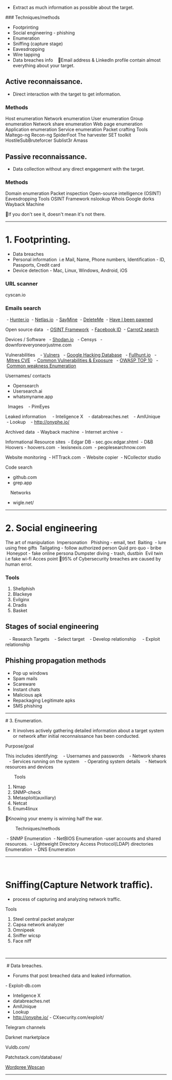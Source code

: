 - Extract as much information as possible about the target. 

### Techniques/methods
- Footprinting
- Social engineering - phishing 
- Enumeration
- Sniffing (capture stage)
- Eavesdropping
- Wire tapping 
- Data breaches info 
 
📌Email address & LinkedIn profile contain almost everything about your target.


## Active reconnaissance.

- Direct interaction with the target to get information.

### Methods 
Host enumeration
Network enumeration
User enumeration
Group enumeration
Network share enumeration
Web page enumeration
Application enumeration
Service enumeration
Packet crafting
Tools
Maltego-ng
Recon-ng
SpiderFoot
The harvester
SET toolkit
HostileSubBruteforcer
Sublist3r
Amass

## Passive reconnaissance.

- Data collection without any direct engagement with the target.

### Methods 
Domain enumeration
Packet inspection
Open-source intelligence (OSINT)
Eavesdropping
Tools
OSINT Framework
nslookup
Whois
Google dorks 
Wayback Machine



📌If you don't see it, doesn't mean it's not there.

-----------------------------------------------------------------

# 1. Footprinting.

- Data breaches
- Personal information 
 i.e Mail, Name, Phone numbers, Identification - ID, Passports, Credit card
- Device detection - Mac, Linux, Windows, Android, iOS 

### URL scanner 
cyscan.io

### Emails search
 - [Hunter.io](Hunter.io)
 - [Netlas.io](Netlas.io)
 - [SayMine](saymineapp.com/)
 - [DeleteMe](go.deleteme.com)
 - [Have I been pawned](haveibeenpawed.com)


Open source data 
 - [OSINT Framework](OSINTframework.com)
 - [Facebook ID](Facecheck.id)
 - [Carrot2 search](search.carrot2.org)


Devices / Software
  - [Shodan.io](Shodan.io)
  - Censys
  - downforeveryoneorjustme.com


Vulnerabilities 
  - [Vulners](Vulners.com)
  - [Google Hacking Database](exploitdb.com)
  - [Fullhunt.io](fullhunt.io)
  - [Mitres CVE](CVE.mitre.org)
  - [Common Vulnerabilities & Exposure](cve.org)
  - [OWASP TOP 10](owasp.org/)
  - [Common weakness Enumeration](cwe.mitre.org)

Usernames/ contacts 
- Opensearch
- Usersearch.ai
- whatsmyname.app

 
Images
   - PimEyes


Leaked information 
   - Inteligence X
   - databreaches.net
   - AmIUnique
   - Lookup
   - http://onyphe.io/


Archived data
 - Wayback machine
 - Internet archive
 - 


Informational Resource sites
 - Edgar DB - sec.gov.edgar.shtml
 - D&B Hoovers - hoovers.com
 - lexisnexis.com
 - peoplesearchnow.com
 

Website monitoring
 - HTTrack.com
 - Website copier
 - NCollector studio

Code search 
- github.com
- grep.app

    Networks
- wigle.net/



-----------------------------------------------------------------


# 2. Social engineering 


The art of manipulation 
Impersonation 
 Phishing - email, text
 Baiting  - lure using free gifts
 Tailgating - follow authorized person
Quid pro quo - bribe
 Honeypot - fake online persona
Dumpster diving - trash, dustbin 
Evil twin i.e fake wi-fi Acces point
📌95% of Cybersecurity breaches are caused by human error.

### Tools
1. Shellphish
2. Blackeye
3. Evilginx
4. Dradis
5. Basket


## Stages of social engineering   

   - Research Targets
   - Select target
   - Develop relationship 
   - Exploit relationship 


## Phishing propagation methods
- Pop up windows
- Spam mails
- Scareware
- Instant chats
- Malicious apk
- Repackaging Legitimate apks
- SMS phishing 

-----------------------------------------------------------------


# 3. Enumeration.       

- It involves actively gathering detailed information about a target system or network after initial reconnaissance has been conducted. 

Purpose/goal 

This includes identifying:
   - Usernames and passwords
   - Network shares
   - Services running on the system
   - Operating system details
   - Network resources and devices

       Tools
1. Nmap
2. SNMP-check
3. Metasploit(auxiliary)
4. Netcat
5. Enum4linux

📌Knowing your enemy is winning half the war.

        Techniques/methods 

 - SNMP Enumeration
 - NetBIOS Enumeration -user accounts and shared resources.
 - Lightweight Directory Access Protocol(LDAP) directories Enumeration
 - DNS Enumeration


-----------------------------------------------------------
     
# Sniffing(Capture Network traffic).     

- process of capturing and analyzing network traffic. 


Tools 

1. Steel central packet analyzer 
2. Capsa network analyzer 
3. Omnipeek
4. Sniffer wicsp
5. Face niff


   

-----------------------------------------------------------


 # Data breaches.

- Forums that post breached data and leaked information.

- Exploit-db.com
- Inteligence X
- databreaches.net
- AmIUnique
- Lookup
- http://onyphe.io/
- CXsecurity.com/exploit/

Telegram channels 

Darknet marketplace 

Vuldb.com/

Patchstack.com/database/

[Wordpree Wpscan](Wpscan.com/wordpresses/)



-----------------------------------------------------------














